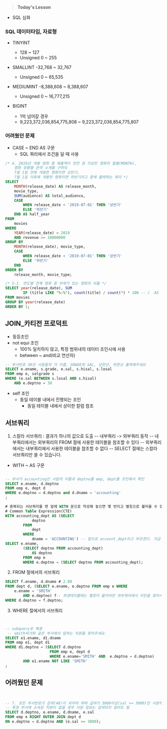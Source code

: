 >**Today's Lesson**
- SQL 심화


### SQL 데이터타입, 자료형
- TINYINT
  - 128 ~ 127
  - Unsigned 0 ~ 255
- SMALLINT
  -32,768 ~ 32,767
  - Unsigned 0 ~ 65,535
- MEDIUMINT
  -8,388,608 ~ 8,388,607
  - Unsigned 0 ~ 16,777,215

- BIGINT
  - 1억 넘어갈 경우
  - 9,223,372,036,854,775,808 ~ 9,223,372,036,854,775,807
 
### 어려웠던 문제
- CASE ~ END AS 구문
  - SQL 쿼리에서 조건을 달 때 사용

```sql
/* 4. 2019년 개봉 영화 중 매출액이 천만 원 이상인 영화의 월별(MONTH), 
	영화 유형별 관객 소계를 구하되
	7월 1일 전에 개봉한 영화이면 상반기,
	7월 1일 이후에 개봉한 영화이면 하반기라고 함께 출력하는 쿼리 */
SELECT 
    MONTH(release_date) AS release_month,
    movie_type,
    SUM(audience) AS total_audience,
    CASE 
        WHEN release_date < '2019-07-01' THEN '상반기'
        ELSE '하반기'
    END AS half_year
FROM 
    movies
WHERE 
    YEAR(release_date) = 2019
    AND revenue >= 10000000
GROUP BY 
    MONTH(release_date), movie_type, 
    CASE 
        WHEN release_date < '2019-07-01' THEN '상반기'
        ELSE '하반기'
    END
ORDER BY 
    release_month, movie_type;
```


```sql
/* 5-1. 연도별 전체 영화 중 부제가 있는 영화의 비율 */
SELECT year(release_date), SUM
		IF (title LIKE "%:%"), count(title) / count(*) * 100 -- /  AS '부제가 있는 영화의 개수'
FROM movies
GROUP BY year(release_date)
ORDER BY 1;


```

## JOIN_카티전 프로덕트
- 동등조인
- not equi 조인
  - 100% 일치하지 않고, 특정 범위내의 데이터 조인시에 사용
  - between ~ and(비교 연산자)
```sql
-- 부서번호 30인 사람들의 각 이름, GRADE와 SAL, 상한선, 하한선 출력해주세요
SELECT e.ename, s.grade, e.sal, s.hisal, s.losal
FROM emp e, salgrade s
WHERE (e.sal BETWEEN s.losal AND s.hisal)
	AND e.deptno = 30
```


- self 조인 
  - 동일 테이블 내에서 진행되는 조인
	- 동일 테이블 내에서 상이한 칼럼 참조

 ## 서브쿼리
1. 스칼라 서브쿼리 : 결과가 하나의 값으로 도출
-- 내부쿼리 -> 외부쿼리 동작
-- 내부쿼리에서는 외부쿼리의 FROM 절에 사용한 테이블을 참조할 수 있다
-- 외부쿼리에서는 내부쿼리에서 사용한 테이블을 참조할 수 없다
-- SELECT 절에는 스칼라 서브쿼리만 쓸 수 있습니다.
   
- WITH ~ AS 구문

```sql

-- 부서가 accounting인 사람의 이름과 deptno를 emp, dept를 조인해서 확인
SELECT e.ename, d.deptno
FROM emp e, dept d
WHERE e.deptno = d.deptno and d.dname = 'accounting'
;

# 중복되는 서브쿼리를 맨 앞에 WITH 문으로 작성해 놓으면 몇 번이고 별칭으로 불러올 수 있음
# Common Table Expression(CTE)
WITH accounting_dept AS (SELECT 
            deptno
        FROM
            dept
        WHERE
            dname = 'ACCOUNTING') -- 앞으로 account_dept라고 부르겠다. 지금 문장 안에서
SELECT e.ename, 
		(SELECT deptno FROM accounting_dept) 
			AS deptno 
        FROM emp e 
		WHERE e.deptno = (SELECT deptno FROM accounting_dept);
```

2. FROM 절에서의 서브쿼리
```sql
SELECT f.ename, d.dname # 2.09
FROM dept d, (SELECT e.ename, e.deptno FROM emp e WHERE
    e.ename = 'SMITH'
        AND e.deptno) f-- 파생테이블에는 별칭이 붙어야만 외부쿼리에서 리턴을 찾아서 쓸 수 있습니다.
WHERE d.deptno = f.deptno;
```



3. WHERE 절에서의 서브쿼리
```sql


-- subquery로 해결
 -- smith씨가와 같은 부서에서 일하는 직원을 찾아주세요.
SELECT e1.ename, d1.dname
FROM emp e1, dept d1
WHERE d1.deptno = (SELECT d.deptno
					FROM emp e, dept d
					WHERE e.ename='SMITH' AND  e.deptno = d.deptno)
		AND e1.ename NOT LIKE 'SMITH'
;


```

## 어려웠던 문제

```sql


-- 7. 모든 부서번호가 검색(40)이 되어야 하며 급여가 3000이상(sal >= 3000)인 사원의 정보 검색
-- 특정 부서에 소속된 직원이 없을 경우 사원 정보는 검색되지 않아도 됨
SELECT d.deptno, e.ename, d.dname, e.sal
FROM emp e RIGHT OUTER JOIN dept d 
ON e.deptno = d.deptno AND (e.sal >= 3000);

```

